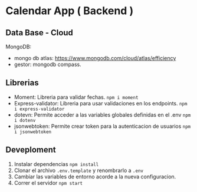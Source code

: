 # Calendar App ( Backend )

## Data Base - Cloud
MongoDB:
- mongo db atlas: https://www.mongodb.com/cloud/atlas/efficiency
- gestor: mongodb compass.

## Librerias

- Moment: Libreria para validar fechas. ```npm i moment```
- Express-validator: Libreria para usar validaciones en los endpoints. ```npm i express-validator```
- dotevn: Permite acceder a las variables globales definidas en el .env ```npm i dotenv```
- jsonwebtoken: Permite crear token para la autenticacion de usuarios ```npm i jsonwebtoken```

## Deveploment

1. Instalar dependencias ```npm install```
2. Clonar el archivo ```.env.template``` y renombrarlo a ```.env```
3. Cambiar las variables de entorno acorde a la nueva configuracion.
4. Correr el servidor ```npm start```